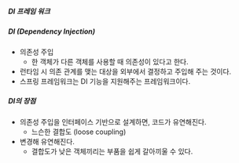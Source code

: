 ##### DI 프레임 워크

##### DI (Dependency Injection)

- 의존성 주입
  -  한 객체가 다른 객체를 사용할 때 의존성이 있다고 한다.
- 런타임 시 의존 관계를 맺는 대상을 외부에서 결정하고 주입해 주는 것이다.
- 스프링 프레임워크는 DI 기능을 지원해주는 프레임워크이다.

##### DI의 장점

- 의존성 주입을 인터페이스 기반으로 설계하면, 코드가 유연해진다.
  - 느슨한 결합도 (loose coupling)
- 변경해 유연해진다.
  - 결합도가 낮은 객체끼리는 부품을 쉽게 갈아끼울 수 있다.

